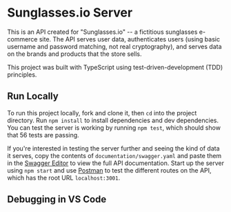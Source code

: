 # Sunglasses.io Server

This is an API created for "Sunglasses.io" -- a fictitious sunglasses e-commerce site. The API serves user data, authenticates users (using basic username and password matching, not real cryptography), and serves data on the brands and products that the store sells.

This project was built with TypeScript using test-driven-development (TDD) principles.

## Run Locally

To run this project locally, fork and clone it, then `cd` into the project directory. Run `npm install` to install dependencies and dev dependencies. You can test the server is working by running `npm test`, which should show that 56 tests are passing.

If you're interested in testing the server further and seeing the kind of data it serves, copy the contents of `documentation/swagger.yaml` and paste them in the [Swagger Editor](https://editor.swagger.io/) to view the full API documentation. Start up the server using `npm start` and use [Postman](https://www.postman.com/) to test the different routes on the API, which has the root URL `localhost:3001`.

## Debugging in VS Code
